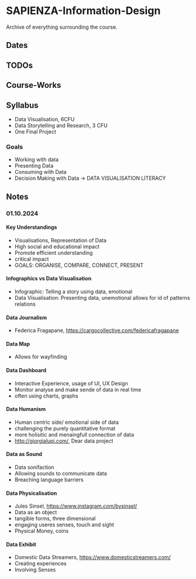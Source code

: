 # SAPIENZA-Information-Design
Archive of everything surrounding the course.

## Dates

## TODOs

## Course-Works

## Syllabus
- Data Visualisation, 6CFU
- Data Storytelling and Research, 3 CFU
- One Final Project

### Goals
- Working with data
- Presenting Data
- Consuming with Data
- Decision Making with Data
-> DATA VISUALISATION LITERACY

## Notes
### 01.10.2024
#### Key Understandings
- Visualisations, Representation of Data
- High social and educational impact
- Promote efficient understanding
- critical impact
- GOALS: ORGANISE, COMPARE, CONNECT, PRESENT

#### Infographics vs Data Visualisation
- Infographic: Telling a story using data, emotional
- Data Visualisation: Presenting data, unemotional allows for id of patterns relations

#### Data Journalism
- Federica Fragapane, https://cargocollective.com/federicafragapane

#### Data Map
- Allows for wayfinding

#### Data Dashboard
- Interactive Experience, usage of UI, UX Design
- Monitor analyse and make sende of data in real time
- often using charts, graphs

#### Data Humanism
- Human centric side/ emotional side of data
- challenging the purely quantitative format
- more holisitic and menaingfull connection of data
- http://giorgialupi.com/, Dear data project

#### Data as Sound
- Data sonifaction
- Allowing sounds to communicate data
- Breaching language barriers

#### Data Physicalisation
- Jules Sinsel, https://www.instagram.com/bysinsel/
- Data as an object
- tangible forms, three dimensional
- engaging useres senses, touch and sight
- Physical Money, coins

#### Data Exhibit
- Domestic Data Streamers, https://www.domesticstreamers.com/
- Creating experiences
- Involving Senses
